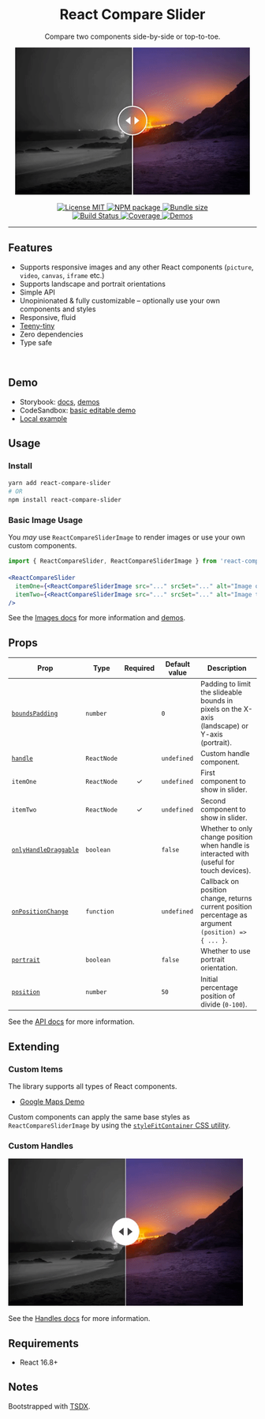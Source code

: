 <div align="center">
  <h1>React Compare Slider</h1>
  <p>Compare two components side-by-side or top-to-toe.</p>

[![Example](./example/default-handle-capture.gif)](https://codesandbox.io/s/react-compare-slider-simple-example-9si6l?file=/src/App.jsx)

<a href="https://github.com/nerdyman/react-compare-slider/blob/master/LICENSE">
  <img src="https://img.shields.io/npm/l/react-compare-slider.svg" alt="License MIT" />
</a>
<a href="https://npmjs.com/package/react-compare-slider">
  <img src="https://img.shields.io/npm/v/react-compare-slider.svg" alt="NPM package" />
</a>
<a href="https://bundlephobia.com/result?p=react-compare-slider">
  <img src="https://img.shields.io/bundlephobia/minzip/react-compare-slider.svg" alt="Bundle size" />
</a>
<br/>
<a href="https://github.com/nerdyman/react-compare-slider/actions?query=workflow%3Abuild">
  <img src="https://img.shields.io/github/workflow/status/nerdyman/react-compare-slider/build" alt="Build Status" />
</a>
<a href="https://codeclimate.com/github/nerdyman/react-compare-slider">
  <img src="https://img.shields.io/codeclimate/coverage/nerdyman/react-compare-slider" alt="Coverage" />
</a>
<a href="https://react-compare-slider.vercel.app">
  <img src="https://raw.githubusercontent.com/storybookjs/brand/8d28584c89959d7075c237e9345955c895048977/badge/badge-storybook.svg" alt="Demos" />
</a>

</div>

---

## Features

- Supports responsive images and any other React components (`picture`, `video`, `canvas`, `iframe` etc.)
- Supports landscape and portrait orientations
- Simple API
- Unopinionated & fully customizable &ndash; optionally use your own components and styles
- Responsive, fluid
- [Teeny-tiny](https://bundlephobia.com/result?p=react-compare-slider)
- Zero dependencies
- Type safe

<br />

## Demo

- Storybook: [docs](https://react-compare-slider.vercel.app/?path=/docs/docs-intro--page), [demos](https://react-compare-slider.vercel.app/?path=/story/demos)
- CodeSandbox: [basic editable demo](https://codesandbox.io/s/react-compare-slider-simple-example-9si6l)
- [Local example](./example)

## Usage

### Install

```sh
yarn add react-compare-slider
# OR
npm install react-compare-slider
```

### Basic Image Usage

You *may* use `ReactCompareSliderImage` to render images or use your own custom
components.

```jsx
import { ReactCompareSlider, ReactCompareSliderImage } from 'react-compare-slider';

<ReactCompareSlider
  itemOne={<ReactCompareSliderImage src="..." srcSet="..." alt="Image one" />}
  itemTwo={<ReactCompareSliderImage src="..." srcSet="..." alt="Image two" />}
/>
```

See the [Images docs](https://react-compare-slider.vercel.app/?path=/docs/docs-images--page) for more information and [demos](https://react-compare-slider.vercel.app/?path=/story/demos--images).

## Props

| Prop | Type | Required | Default value | Description |
|------|------|:--------:|---------------|-------------|
| [`boundsPadding`](https://react-compare-slider.vercel.app/?path=/story/docs-bounds-padding--page) | `number` |   | `0` | Padding to limit the slideable bounds in pixels on the X-axis (landscape) or Y-axis (portrait). |
| [`handle`](https://react-compare-slider.vercel.app/?path=/story/docs-handles--page) | `ReactNode` |   | `undefined` | Custom handle component. |
| `itemOne`   | `ReactNode` | ✓ | `undefined` | First component to show in slider. |
| `itemTwo`   | `ReactNode` | ✓ | `undefined` | Second component to show in slider. |
| [`onlyHandleDraggable`](https://react-compare-slider.vercel.app/?path=/story/docs-only-handle-draggable--page) | `boolean`  |   | `false` | Whether to only change position when handle is interacted with (useful for touch devices). |
| [`onPositionChange`](https://react-compare-slider.vercel.app/?path=/story/demos--on-position-change)  | `function`  |   | `undefined` | Callback on position change, returns current position percentage as argument `(position) => { ... }`. |
| [`portrait`](https://react-compare-slider.vercel.app/?path=/story/demos--portrait) | `boolean`   |   | `false` | Whether to use portrait orientation. |
| [`position`](https://react-compare-slider.vercel.app/?path=/story/demos--position)  | `number`    |   | `50` | Initial percentage position of divide (`0-100`). |

See the [API docs](https://react-compare-slider.vercel.app/?path=/docs/docs-api--page) for more information.

## Extending

### Custom Items

The library supports all types of React components.

- [Google Maps Demo](https://react-compare-slider.vercel.app/?path=/story/demos-custom-components--google-maps)

Custom components can apply the same base styles as `ReactCompareSliderImage` 
by using the [`styleFitContainer` CSS utility](https://react-compare-slider.vercel.app/?path=/docs/docs-api--page#stylefitcontainer).

### Custom Handles

[![Custom Handles](./example/custom-handle-capture.gif)](https://codesandbox.io/s/react-compare-slider-simple-example-9si6l?file=/src/App.jsx)

See the [Handles docs](https://react-compare-slider.vercel.app/?path=/docs/docs-handles--page) for more information.

## Requirements

- React 16.8+

## Notes

Bootstrapped with [TSDX](https://github.com/formium/tsdx).
